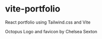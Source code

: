 # vite-portfolio
React portfolio using Tailwind.css and Vite

Octopus Logo and favicon by Chelsea Sexton